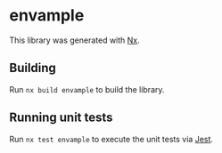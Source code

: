 # envample

This library was generated with [Nx](https://nx.dev).

## Building

Run `nx build envample` to build the library.

## Running unit tests

Run `nx test envample` to execute the unit tests via [Jest](https://jestjs.io).
